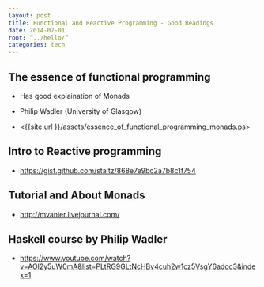 ```yaml
---
layout: post
title: Functional and Reactive Programming - Good Readings
date: 2014-07-01
root: “../hello/”
categories: tech
---
```


## The essence of functional programming
* Has good explaination of Monads 
* Philip Wadler (University of Glasgow)

* <{{site.url }}/assets/essence_of_functional_programming_monads.ps>

## Intro to Reactive programming

* <https://gist.github.com/staltz/868e7e9bc2a7b8c1f754>

## Tutorial and About Monads

* http://mvanier.livejournal.com/

## Haskell course by Philip Wadler

* https://www.youtube.com/watch?v=AOl2y5uW0mA&list=PLtRG9GLtNcHBv4cuh2w1cz5VsgY6adoc3&index=1
